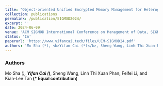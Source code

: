 ```yaml
---
title: "Object-oriented Unified Encrypted Memory Management for Heterogeneous Memory Architectures"
collection: publications
permalink: /publication/SIGMOD2024/
excerpt: ''
date: 2024-06-09
venue: 'ACM SIGMOD International Conference on Management of Data, SIGMOD 2024'
status: 'In'
paperurl: 'https://www.yifancai.tech/files/UEM-SIGMOD24.pdf'
authors: 'Mo Sha (*), <b>Yifan Cai (*)</b>, Sheng Wang, Linh Thi Xuan Phan, Feifei Li, and Kian-Lee Tan <b>(* Equal contribution)</b>'
---
```


### Authors 

Mo Sha (*), <b>Yifan Cai (*)</b>, Sheng Wang, Linh Thi Xuan Phan, Feifei Li, and Kian-Lee Tan <b>(* Equal contribution)</b>
